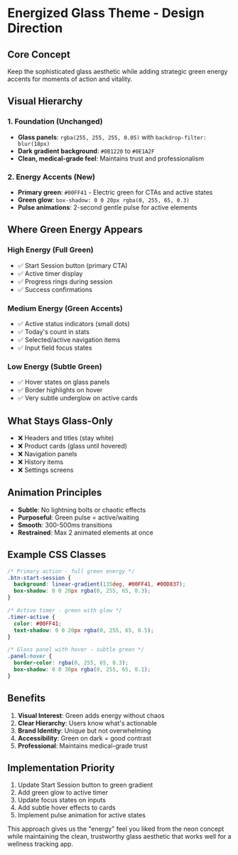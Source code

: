 # Energized Glass Theme - Design Direction

## Core Concept
Keep the sophisticated glass aesthetic while adding strategic green energy accents for moments of action and vitality.

## Visual Hierarchy

### 1. Foundation (Unchanged)
- **Glass panels**: `rgba(255, 255, 255, 0.05)` with `backdrop-filter: blur(18px)`
- **Dark gradient background**: `#0B1220` to `#0E1A2F`
- **Clean, medical-grade feel**: Maintains trust and professionalism

### 2. Energy Accents (New)
- **Primary green**: `#00FF41` - Electric green for CTAs and active states
- **Green glow**: `box-shadow: 0 0 20px rgba(0, 255, 65, 0.3)`
- **Pulse animations**: 2-second gentle pulse for active elements

## Where Green Energy Appears

### High Energy (Full Green)
- ✅ Start Session button (primary CTA)
- ✅ Active timer display
- ✅ Progress rings during session
- ✅ Success confirmations

### Medium Energy (Green Accents)
- ✅ Active status indicators (small dots)
- ✅ Today's count in stats
- ✅ Selected/active navigation items
- ✅ Input field focus states

### Low Energy (Subtle Green)
- ✅ Hover states on glass panels
- ✅ Border highlights on hover
- ✅ Very subtle underglow on active cards

## What Stays Glass-Only
- ❌ Headers and titles (stay white)
- ❌ Product cards (glass until hovered)
- ❌ Navigation panels
- ❌ History items
- ❌ Settings screens

## Animation Principles
- **Subtle**: No lightning bolts or chaotic effects
- **Purposeful**: Green pulse = active/waiting
- **Smooth**: 300-500ms transitions
- **Restrained**: Max 2 animated elements at once

## Example CSS Classes
```css
/* Primary action - full green energy */
.btn-start-session {
  background: linear-gradient(135deg, #00FF41, #00D837);
  box-shadow: 0 0 20px rgba(0, 255, 65, 0.3);
}

/* Active timer - green with glow */
.timer-active {
  color: #00FF41;
  text-shadow: 0 0 20px rgba(0, 255, 65, 0.5);
}

/* Glass panel with hover - subtle green */
.panel:hover {
  border-color: rgba(0, 255, 65, 0.3);
  box-shadow: 0 0 30px rgba(0, 255, 65, 0.1);
}
```

## Benefits
1. **Visual Interest**: Green adds energy without chaos
2. **Clear Hierarchy**: Users know what's actionable
3. **Brand Identity**: Unique but not overwhelming
4. **Accessibility**: Green on dark = good contrast
5. **Professional**: Maintains medical-grade trust

## Implementation Priority
1. Update Start Session button to green gradient
2. Add green glow to active timer
3. Update focus states on inputs
4. Add subtle hover effects to cards
5. Implement pulse animation for active states

This approach gives us the "energy" feel you liked from the neon concept while maintaining the clean, trustworthy glass aesthetic that works well for a wellness tracking app.